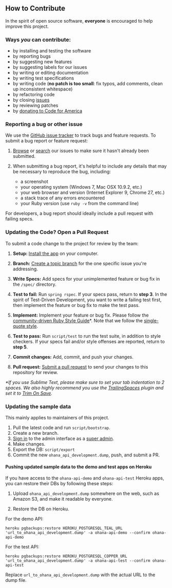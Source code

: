 ## How to Contribute

In the spirit of open source software, **everyone** is encouraged to help
improve this project.

### Ways *you* can contribute:

* by installing and testing the software
* by reporting bugs
* by suggesting new features
* by suggesting labels for our issues
* by writing or editing documentation
* by writing test specifications
* by writing code (**no patch is too small**: fix typos, add comments, clean up
  inconsistent whitespace)
* by refactoring code
* by closing [issues][issue_tracker]
* by reviewing patches
* by [donating to Code for America][donate]

### Reporting a bug or other issue

We use the [GitHub issue tracker][issue_tracker] to track bugs and feature
requests. To submit a bug report or feature request:

1. [Browse][issue_tracker] or [search][issue_search] our issues to make sure
it hasn't already been submitted.

2. When submitting a bug report, it's helpful to include any details that may
be necessary to reproduce the bug, including:

    - a screenshot
    - your operating system (Windows 7, Mac OSX 10.9.2, etc.)
    - your web browser and version (Internet Explorer 9, Chrome 27, etc.)
    - a stack trace of any errors encountered
    - your Ruby version (use `ruby -v` from the command line)

For developers, a bug report should ideally include a pull request with
failing specs.

### Updating the Code? Open a Pull Request

To submit a code change to the project for review by the team:

1. **Setup:** [Install the app][install] on your computer.

2. **Branch:** [Create a topic branch][branch] for the one specific issue
you're addressing.

3. **Write Specs:** Add specs for your unimplemented feature or bug fix in the
`/spec/` directory.

4. **Test to fail:** Run `spring rspec`. If your specs pass, return to **step 3**.
In the spirit of Test-Driven Development, you want to write a failing test
first, then implement the feature or bug fix to make the test pass.

5. **Implement:** Implement your feature or bug fix. Please follow the
[community-driven Ruby Style Guide][style_guide]*. Note that we follow the
[single-quote style][string_quoting_style].

6. **Test to pass:** Run `script/test` to run the test suite, in addition to style checkers. If your specs fail and/or style offenses are reported, return to **step 5**.

7. **Commit changes:** Add, commit, and push your changes.

8. **Pull request:** [Submit a pull request][pr] to send your changes to this
repository for review.

_*If you use Sublime Text, please make sure to set your tab indentation to 2
spaces. We also highly recommend you use the [TrailingSpaces][trailing_spaces]
plugin and set it to [Trim On Save][trim_on_save]._

[donate]: http://codeforamerica.org/support-us/
[issue_tracker]: https://github.com/smcgov/ohana-api-smc/issues
[issue_search]: https://github.com/smcgov/ohana-api-smc/search?ref=cmdform&type=Issues
[install]: https://github.com/smcgov/ohana-api-smc/blob/master/INSTALL.md
[branch]: https://help.github.com/articles/fork-a-repo#create-branches
[style_guide]: https://github.com/bbatsov/ruby-style-guide
[pr]: http://help.github.com/send-pull-requests/
[trailing_spaces]: https://github.com/SublimeText/TrailingSpaces
[trim_on_save]: https://github.com/SublimeText/TrailingSpaces#trim-on-save
[string_quoting_style]: https://github.com/bbatsov/ruby-style-guide#consistent-string-literals

### Updating the sample data
This mainly applies to maintainers of this project.

1. Pull the latest code and run `script/bootstrap`.
2. Create a new branch.
3. [Sign in](http://localhost:8080/admin/sign_in) to the admin interface as a
[super admin](https://github.com/codeforamerica/ohana-api/blob/master/db/seeds.rb#L42-43).
4. Make changes.
5. Export the DB: `script/export`
6. Commit the new `ohana_api_development.dump`, push, and submit a PR.

#### Pushing updated sample data to the demo and test apps on Heroku
If you have access to the `ohana-api-demo` and `ohana-api-test` Heroku apps,
you can restore their DBs by following these steps:

1. Upload `ohana_api_development.dump` somewhere on the web, such as Amazon S3, and make it readable by everyone.

2. Restore the DB on Heroku.

For the demo API:
```
heroku pgbackups:restore HEROKU_POSTGRESQL_TEAL_URL 'url_to_ohana_api_development.dump' -a ohana-api-demo --confirm ohana-api-demo
```

For the test API:
```
heroku pgbackups:restore HEROKU_POSTGRESQL_COPPER_URL 'url_to_ohana_api_development.dump' -a ohana-api-test --confirm ohana-api-test
```

Replace `url_to_ohana_api_development.dump` with the actual URL to the dump file.